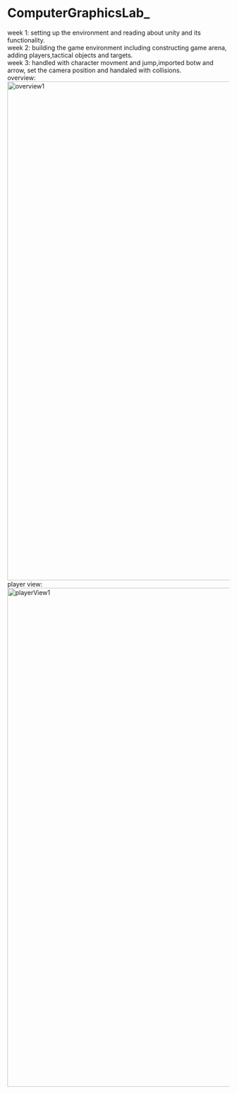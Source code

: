 # ComputerGraphicsLab_
week 1: setting up the environment and reading about unity and its functionality.<br />
week 2: building the game environment including constructing game arena, adding players,tactical objects and targets.<br />
week 3: handled with character movment and jump,imported botw and arrow, set the camera position and handaled with collisions.<br />
overview:
<img width="1128" alt="overview1" src="https://github.com/shaharv19/ComputerGraphicsLab_/assets/102164870/249b8d0f-4f23-4d2b-8107-903e458a28ba">
player view:
<img width="1128" alt="playerView1" src="https://github.com/shaharv19/ComputerGraphicsLab_/assets/102164870/eb103f0d-9a3b-4c67-8b7c-4c97e5c0f922">



